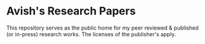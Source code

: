 # Avish's Research Papers

This repository serves as the public home for my peer reviewed & published (or in-press) research works. The licenses of the publisher's apply.

